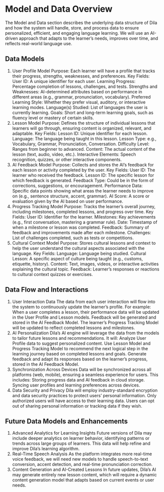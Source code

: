 # Model and Data Overview
The Model and Data section describes the underlying data structure of Dila and how the system will handle, store, and process data to ensure personalized, efficient, and engaging language learning. We will use an AI-driven approach that adapts to the learner’s needs, improves over time, and reflects real-world language use.

## Data Models
1. User Profile Model
Purpose: Each learner will have a profile that tracks their progress, strengths, weaknesses, and preferences.
Key Fields:
User ID: A unique identifier for each user.
Learning Progress: Percentage completion of lessons, challenges, and tests.
Strengths and Weaknesses: AI-determined attributes based on performance in different areas (e.g., grammar, pronunciation, vocabulary).
Preferred Learning Style: Whether they prefer visual, auditory, or interactive learning modes.
Language(s) Studied: List of languages the user is currently learning.
Goals: Short and long-term learning goals, such as fluency level or mastery of certain skills.
2. Lesson Model
Purpose: Defines the structure of individual lessons that learners will go through, ensuring content is organized, relevant, and adaptable.
Key Fields:
Lesson ID: Unique identifier for each lesson.
Language: The language being taught in this lesson.
Lesson Type: e.g., Vocabulary, Grammar, Pronunciation, Conversation.
Difficulty Level: Ranges from beginner to advanced.
Content: The actual content of the lesson (text, audio, video, etc.).
Interactive Elements: Speech recognition, quizzes, or other interactive components.
3. AI Feedback Model
Purpose: Collects and stores the AI’s feedback for each lesson or activity completed by the user.
Key Fields:
User ID: The learner who received the feedback.
Lesson ID: The specific lesson for which feedback is generated.
Feedback Type: Could be in the form of corrections, suggestions, or encouragement.
Performance Data: Specific data points showing what areas the learner needs to improve on (e.g., sentence structure, accent, grammar).
AI Score: A score or evaluation given by the AI based on user performance.
4. Progress Tracking Model
Purpose: Tracks the learner’s overall journey, including milestones, completed lessons, and progress over time.
Key Fields:
User ID: Identifier for the learner.
Milestones: Key achievements (e.g., first conversation, mastering a grammar rule).
Date: Timestamp of when a milestone or lesson was completed.
Feedback: Summary of feedback and improvements made after each milestone.
Challenges: List of challenges completed, such as tests or competitions.
5. Cultural Context Model
Purpose: Stores cultural lessons and context to help the user understand the cultural aspects associated with the language.
Key Fields:
Language: Language being studied.
Cultural Lesson: A specific aspect of culture being taught (e.g., customs, etiquette, history).
Content: Text, images, videos, or interactive activities explaining the cultural topic.
Feedback: Learner’s responses or reactions to cultural context quizzes or exercises.

## Data Flow and Interactions
1. User Interaction Data
The data from each user interaction will flow into the system to continuously update the learner’s profile. For example:
When a user completes a lesson, their performance data will be updated in the User Profile and Lesson models.
Feedback will be generated and stored in the AI Feedback Model.
The learner’s Progress Tracking Model will be updated to reflect completed lessons and milestones.
2. AI Personalization
Dila’s AI engine will leverage the data from the models to tailor future lessons and recommendations. It will:
Analyze User Profile data to suggest personalized content.
Use Lesson Model and Progress Tracking Model to recommend the next logical step in the learning journey based on completed lessons and goals.
Generate feedback and adapt its responses based on the learner’s progress, stored in the AI Feedback Model.
3. Synchronization Across Devices
Data will be synchronized across all platforms (web, mobile), ensuring a seamless experience for users. This includes:
Storing progress data and AI feedback in cloud storage.
Syncing user profiles and learning preferences across devices.
4. Data Security and Privacy
Dila will employ industry-standard encryption and data security practices to protect users’ personal information. Only authorized users will have access to their learning data.
Users can opt out of sharing personal information or tracking data if they wish.

## Future Data Models and Enhancements
1. Advanced Analytics for Learning Insights
Future versions of Dila may include deeper analytics on learner behavior, identifying patterns or trends across large groups of learners. This data will help refine and improve Dila’s learning algorithm.
2. Real-Time Speech Analysis
As the platform integrates more real-time voice feedback, we will need new models to handle speech-to-text conversion, accent detection, and real-time pronunciation correction.
3. Content Generation and AI-Created Lessons
In future updates, Dila’s AI may generate entirely new lesson content, which will require a dynamic content generation model that adapts based on current events or user needs.